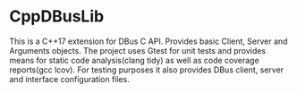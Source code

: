 # CppDBusLib

This is a C++17 extension for DBus C API. Provides basic Client, Server and Arguments objects.
The project uses Gtest for unit tests and provides means for static code analysis(clang tidy) as well as code coverage reports(gcc lcov). For testing purposes it also provides DBus client, server and interface configuration files. 

